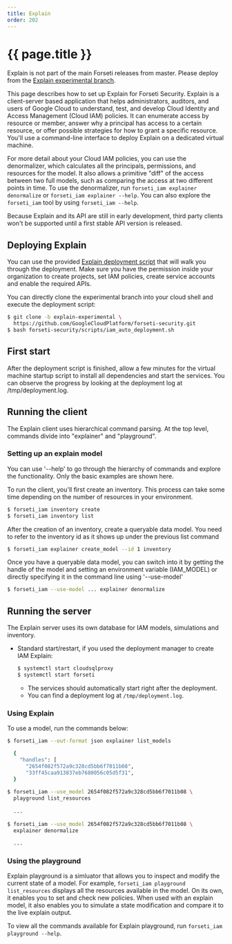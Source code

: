 ```yaml
---
title: Explain
order: 202
---
```

# {{ page.title }}

Explain is not part of the main Forseti releases from master. Please
deploy from the [Explain experimental branch](https://github.com/GoogleCloudPlatform/forseti-security/tree/explain-experimental).

This page describes how to set up Explain for Forseti Security.
Explain is a client-server based application that helps administrators,
auditors, and users of Google Cloud to understand, test, and develop Cloud
Identity and Access Management (Cloud IAM) policies. It can enumerate access by
resource or member, answer why a principal has access to a certain resource, or
offer possible strategies for how to grant a specific resource. You'll use a
command-line interface to deploy Explain on a dedicated virtual machine.

For more detail about your Cloud IAM policies, you can use the denormalizer,
which calculates all the principals, permissions, and resources for the model.
It also allows a primitive "diff" of the access between two full models, such
as comparing the access at two different points in time. To use the
denormalizer, run `forseti_iam explainer denormalize` or
`forseti_iam explainer --help`. You can also explore the `forseti_iam` tool by
using `forseti_iam --help`.

Because Explain and its API are still in early development, third party
clients won't be supported until a first stable API version is released.

## Deploying Explain 

You can use the provided [Explain deployment script](https://github.com/GoogleCloudPlatform/forseti-security/blob/explain-experimental/scripts/iam_auto_deployment.sh) that will walk you through
the deployment. Make sure you have the permission inside your organization to
create projects, set IAM policies, create service accounts and enable the required
APIs.

You can directly clone the experimental branch into your cloud shell and execute
the deployment script:

  ```bash
  $ git clone -b explain-experimental \
    https://github.com/GoogleCloudPlatform/forseti-security.git
  $ bash forseti-security/scripts/iam_auto_deployment.sh
  ```


## First start

After the deployment script is finished, allow a few minutes for the virtual machine
startup script to install all dependencies and start the services. You can observe
the progress by looking at the deployment log at /tmp/deployment.log.
## Running the client

The Explain client uses hierarchical command parsing. At the top level,
commands divide into "explainer" and "playground".

### Setting up an explain model

You can use '--help' to go through the hierarchy of commands and explore
the functionality. Only the basic examples are shown here.

To run the client, you'll first create an inventory. This process can take
some time depending on the number of resources in your environment.

```bash
$ forseti_iam inventory create
$ forseti_iam inventory list
```

After the creation of an inventory, create a queryable data model. You need
to refer to the inventory id as it shows up under the previous list command

```bash
$ forseti_iam explainer create_model --id 1 inventory
```

Once you have a queryable data model, you can switch into it by getting the
handle of the model and setting an environment variable (IAM_MODEL) or directly
specifying it in the command line using '--use-model'

```bash
$ forseti_iam --use-model ... explainer denormalize
```

## Running the server

The Explain server uses its own database for IAM models, simulations and inventory.


  - Standard start/restart, if you used the deployment manager to create IAM
  Explain:

      ```bash
      $ systemctl start cloudsqlproxy
      $ systemctl start forseti
      ```

    - The services should automatically start right after the deployment.
    - You can find a deployment log at `/tmp/deployment.log`.

### Using Explain

To use a model, run the commands below:

  ```bash
  $ forseti_iam --out-format json explainer list_models

    {
      "handles": [
        "2654f082f572a9c328cd5bb6f7011b08",
        "33ff45caa913837eb7680056c05d5f31",
    }
    
  $ forseti_iam --use_model 2654f082f572a9c328cd5bb6f7011b08 \
    playground list_resources
    
    ...
    
  $ forseti_iam --use_model 2654f082f572a9c328cd5bb6f7011b08 \
    explainer denormalize
    
    ...
  ```

### Using the playground

Explain playground is a simluator that allows you to inspect and modify
the current state of a model. For example,
`forseti_iam playground list_resources` displays all the resources available
in the model. On its own, it enables you to set and check new policies. When
used with an explain model, it also enables you to simulate a state
modification and compare it to the live explain output.

To view all the
commands available for Explain playground, run
`forseti_iam playground --help`.
